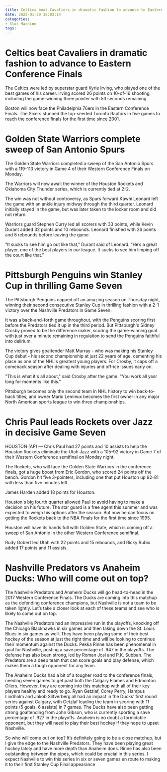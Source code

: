 ```yaml
---
title: Celtics beat Cavaliers in dramatic fashion to advance to Eastern Conference Finals
date: 2023-01-30 18:03:14
categories:
- Slot Machine
tags:
---
```



#  Celtics beat Cavaliers in dramatic fashion to advance to Eastern Conference Finals

The Celtics were led by superstar guard Kyrie Irving, who played one of the best games of his career. Irving scored 26 points on 10-of-16 shooting, including the game-winning three pointer with 53 seconds remaining.

Boston will now face the Philadelphia 76ers in the Eastern Conference Finals. The Sixers stunned the top-seeded Toronto Raptors in five games to reach the conference finals for the first time since 2001.

#  Golden State Warriors complete sweep of San Antonio Spurs

The Golden State Warriors completed a sweep of the San Antonio Spurs with a 119-113 victory in Game 4 of their Western Conference Finals on Monday.

The Warriors will now await the winner of the Houston Rockets and Oklahoma City Thunder series, which is currently tied at 2-2.

The win was not without controversy, as Spurs forward Kawhi Leonard left the game with an ankle injury midway through the third quarter. Leonard initially stayed in the game, but was later taken to the locker room and did not return.

Warriors guard Stephen Curry led all scorers with 33 points, while Kevin Durant added 32 points and 10 rebounds. Leonard finished with 26 points and 8 rebounds before leaving the game.

“It sucks to see him go out like that,” Durant said of Leonard. “He’s a great player, one of the best players in our league. It sucks to see him limping off the court like that.”

#  Pittsburgh Penguins win Stanley Cup in thrilling Game Seven

The Pittsburgh Penguins capped off an amazing season on Thursday night, winning their second consecutive Stanley Cup in thrilling fashion with a 2-1 victory over the Nashville Predators in Game Seven.

It was a back-and-forth game throughout, with the Penguins scoring first before the Predators tied it up in the third period. But Pittsburgh's Sidney Crosby proved to be the difference maker, scoring the game-winning goal with just over a minute remaining in regulation to send the Penguins faithful into delirium.

The victory gives goaltender Matt Murray - who was making his Stanley Cup debut - his second championship at just 22 years of age, cementing his place as one of the NHL's greatest young players. For Crosby, it caps off a comeback season after dealing with injuries and off-ice issues early on.

"This is what it's all about," said Crosby after the game. "You work all year long for moments like this."

Pittsburgh becomes only the second team in NHL history to win back-to-back titles, and owner Mario Lemieux becomes the first owner in any major North American sports league to win three championships.

#  Chris Paul leads Rockets over Jazz in decisive Game Seven

HOUSTON (AP) — Chris Paul had 27 points and 10 assists to help the Houston Rockets eliminate the Utah Jazz with a 105-92 victory in Game 7 of their Western Conference semifinal on Monday night.

The Rockets, who will face the Golden State Warriors in the conference finals, got a huge boost from Eric Gordon, who scored 24 points off the bench. Gordon hit five 3-pointers, including one that put Houston up 92-81 with less than five minutes left.

James Harden added 18 points for Houston.

Houston's big fourth quarter allowed Paul to avoid having to make a decision on his future. The star guard is a free agent this summer and was expected to weigh his options after the season. But now he can focus on getting the Rockets back to the NBA Finals for the first time since 1995.

Houston will have its hands full with Golden State, which is coming off a sweep of San Antonio in the other Western Conference semifinal.

Rudy Gobert led Utah with 22 points and 15 rebounds, and Ricky Rubio added 17 points and 11 assists.

#  Nashville Predators vs Anaheim Ducks: Who will come out on top?

The Nashville Predators and Anaheim Ducks will go head-to-head in the 2017 Western Conference Finals. The Ducks are coming into this matchup as the defending conference champions, but Nashville is not a team to be taken lightly. Let’s take a closer look at each of these teams and see who is likely to come out on top.

The Nashville Predators had an impressive run in the playoffs, knocking off the Chicago Blackhawks in six games and then taking down the St. Louis Blues in six games as well. They have been playing some of their best hockey of the season at just the right time and will be looking to continue their momentum against the Ducks. Pekka Rinne has been phenomenal in goal for Nashville, posting a save percentage of .947 in the playoffs. The defense has also been strong, led by Roman Josi and P.K. Subban. The Predators are a deep team that can score goals and play defense, which makes them a tough opponent for any team.

The Anaheim Ducks had a bit of a tougher road to the conference finals, needing seven games to get past both the Calgary Flames and Edmonton Oilers. However, they are coming into this matchup with all of their key players healthy and ready to go. Ryan Getzlaf, Corey Perry, Hampus Lindholm and Jakob Silfverberg all had an impact in the Ducks’ first round series against Calgary, with Getzlaf leading the team in scoring with 11 points (5 goals, 6 assists) in 7 games. The Ducks have also been getting strong goaltending from John Gibson, who is currently sporting a save percentage of .927 in the playoffs. Anaheim is no doubt a formidable opponent, but they will need to play their best hockey if they hope to upset Nashville.

So who will come out on top? It’s definitely going to be a close matchup, but I give the edge to the Nashville Predators. They have been playing great hockey lately and have more depth than Anaheim does. Rinne has also been outstanding between the pipes, which could be crucial in this series. I expect Nashville to win this series in six or seven games en route to making it to their first Stanley Cup Final appearance